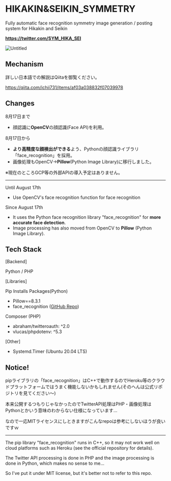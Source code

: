 # HIKAKIN&SEIKIN_SYMMETRY

Fully automatic face recognition symmetry image generation / posting system for Hikakin and Seikin

**https://twitter.com/SYM_HIKA_SEI**

![Untitled](https://qiita-user-contents.imgix.net/https%3A%2F%2Fqiita-image-store.s3.ap-northeast-1.amazonaws.com%2F0%2F513165%2Feeb1ba6f-1439-2146-5e29-e71bc8045423.jpeg?ixlib=rb-4.0.0&auto=format&gif-q=60&q=75&w=1400&fit=max&s=a6206821c78f117ff1f0159f47f1d87d)

## Mechanism

詳しい日本語での解説はQiitaを御覧ください。

https://qiita.com/ichii731/items/af03a038832f07039978

## Changes

8月17日まで

- 顔認識に**OpenCV**の顔認識(Face API)を利用。

8月17日から

- **より高精度な顔検出ができる**よう、Pythonの顔認識ライブラリ「face_recognition」を採用。
- 画像処理もOpenCV→**Pillow**(Python Image Library)に移行しました。

※現在のところGCP等の外部APIの導入予定はありません。

------

Until August 17th

- Use OpenCV's face recognition function for face recognition

Since August 17th

- It uses the Python face recognition library "face_recognition" for **more accurate face detection**.
- Image processing has also moved from OpenCV to **Pillow** (Python Image Library).

## Tech Stack

[Backend]

Python / PHP

[Libraries]

Pip Installs Packages(Python)

- Pillow==8.3.1
- face_recognition ([GitHub Repo](https://github.com/ageitgey/face_recognition))

Composer (PHP)

- abraham/twitteroauth: ^2.0
- vlucas/phpdotenv: ^5.3

[Other]

- Systemd.Timer (Ubuntu 20.04 LTS)

## Notice!

pipライブラリの「face_recognition」はC++で動作するのでHeroku等のクラウドプラットフォームではうまく機能しないかもしれません(そのへんは公式リポジトリを見てください〜)

本来公開するつもりじゃなかったのでTwitterAPI処理はPHP・画像処理はPythonとかいう意味のわからない仕様になっています…

なので一応MITライセンスにしときますがこんなrepoは参考にしないほうが良いですｗ

------

The pip library "face_recognition" runs in C++, so it may not work well on cloud platforms such as Heroku (see the official repository for details).

The Twitter API processing is done in PHP and the image processing is done in Python, which makes no sense to me...

So I've put it under MIT license, but it's better not to refer to this repo.
